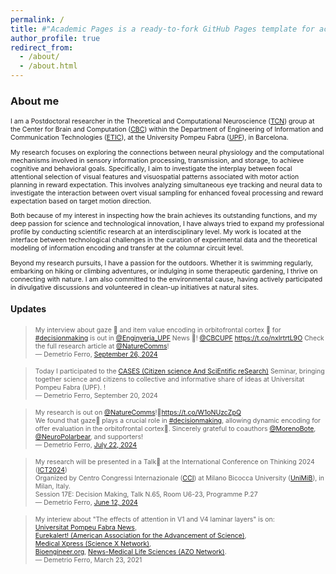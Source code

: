 ```yaml
---
permalink: /
title: #"Academic Pages is a ready-to-fork GitHub Pages template for academic personal websites"
author_profile: true
redirect_from: 
  - /about/
  - /about.html
---
```


<h3>About me</h3>

<p style="font-size:.75em">I am a Postdoctoral researcher in the Theoretical and Computational Neuroscience (<a href="https://www.upf.edu/web/tcn" target="_blank">TCN</a>) group at the Center for Brain and Computation (<a href="https://www.upf.edu/web/cbc" target="_blank">CBC</a>) within the Department of Engineering of Information and Communication Technologies (<a href="https://www.upf.edu/web/etic" target="_blanK">ETIC</a>), at the University Pompeu Fabra (<a href="https://www.upf.edu/" target="_blanK">UPF</a>), in Barcelona. </p>

<p style="font-size:.75em">My research focuses on exploring the connections between neural physiology and the computational mechanisms involved in sensory information processing, transmission, and storage, to achieve cognitive and behavioral goals. Specifically, I aim to investigate the interplay between focal attentional selection of visual features and visuospatial patterns associated with motor action planning in reward expectation. This involves analyzing simultaneous eye tracking and neural data to investigate the interaction between overt visual sampling for enhanced foveal processing and reward expectation based on target motion direction.</p>

<p style="font-size:.75em">Both because of my interest in inspecting how the brain achieves its outstanding functions, and my deep passion for science and technological innovation, I have always tried to expand my professional profile by conducting scientific research at an interdisciplinary level. My work is located at the interface between technological challenges in the curation of experimental data and the theoretical modeling of information encoding and transfer at the columnar circuit level.</p>

<p style="font-size:.75em">Beyond my research pursuits, I have a passion for the outdoors. Whether it is swimming regularly, embarking on hiking or climbing adventures, or indulging in some therapeutic gardening, I thrive on connecting with nature. I am also committed to the environmental cause, having actively participated in divulgative discussions and volunteered in clean-up initiatives at natural sites.</p>

<h4>Updates</h4>
<blockquote class="twitter-tweet"><p style="font-size:.75em" lang="en" dir="ltr">My interview about gaze 👀 and item value encoding in orbitofrontal cortex 🧠 for <a href="https://twitter.com/hashtag/decisionmaking?src=hash&amp;ref_src=twsrc%5Etfw">#decisionmaking</a> is out in <a href="https://twitter.com/enginyeria_upf?ref_src=twsrc%5Etfw">@Enginyeria_UPF</a> News 📢! <a href="https://twitter.com/cbcUPF?ref_src=twsrc%5Etfw">@CBCUPF</a> <a href="https://t.co/nxIrtrtL9O">https://t.co/nxIrtrtL9O</a> Check the full research article at <a href="https://twitter.com/NatureComms?ref_src=twsrc%5Etfw">@NatureComms</a>!<br/>&mdash; Demetrio Ferro, <a href="https://twitter.com/Isotope56/status/1839337511442931973?ref_src=twsrc%5Etfw">September 26, 2024</a></p></blockquote> 

<blockquote class="twitter-tweet"><p style="font-size:.75em" lang="en" dir="ltr">Today I participated to the <a href="https://d-ferro.github.io/files/CASESUPF2024.pdf"> CASES (Citizen science And SciEntific reSearch)</a> Seminar, bringing together science and citizens to collective and informative share of ideas at Universitat Pompeu Fabra (UPF).
  !<br/>&mdash; Demetrio Ferro, September 20, 2024</p></blockquote> 

<blockquote class="twitter-tweet" data-media-max-width="560"><p style="font-size:.75em" lang="en" dir="ltr">My research is out on <a href="https://twitter.com/NatureComms?ref_src=twsrc%5Etfw">@NatureComms</a>!🎉<a href="https://t.co/W1oNUzcZpQ">https://t.co/W1oNUzcZpQ</a><br>We found that gaze👀 plays a crucial role in <a href="https://twitter.com/hashtag/decisionmaking?src=hash&amp;ref_src=twsrc%5Etfw">#decisionmaking</a>, allowing dynamic encoding for offer evaluation in the orbitofrontal cortex🧠. Sincerely grateful to coauthors <a href="https://twitter.com/MorenoBote?ref_src=twsrc%5Etfw">@MorenoBote</a>, <a href="https://twitter.com/NeuroPolarbear?ref_src=twsrc%5Etfw">@NeuroPolarbear</a>, and supporters!<br/> &mdash; Demetrio Ferro, <a href="https://twitter.com/Isotope56/status/1815366925846708510?ref_src=twsrc%5Etfw">July 22, 2024</a></p></blockquote> 

<blockquote class="twitter-tweet" data-media-max-width="560"><p style="font-size:.75em" lang="en" dir="ltr">My research will be presented in a Talk💬 at the International Conference on Thinking 2024 (<a href="https://ict2024.com/" target="_blank">ICT2024</a>)<br/> Organized by Centro Congressi Internazionale (<a href="https://www.ccicongress.com/" target="_blank">CCI</a>) at Milano Bicocca University (<a href="https://en.unimib.it/" target="_blank">UniMiB</a>), in Milan, Italy. <br/>
Session 17E: Decision Making, Talk N.65, Room U6-23, Programme P.27<br/>
  &mdash; Demetrio Ferro, <a href="https://d-ferro.github.io/files/ProgrammeICT2024.pdf#page=14" target="_blank" type="appication/pdf">June 12, 2024</a></p></blockquote>


<blockquote class="twitter-tweet" data-media-max-width="560"><p style="font-size:.75em" lang="en" dir="ltr">
  My interiew about "The effects of attention in V1 and V4 laminar layers" is on:<br/>
  <a href="https://www.upf.edu/c/portal/update_language?p_l_id=230627930&redirect=%2Fweb%2Ffocus%2Fnoticies%2F-%2Fasset_publisher%2FqOocsyZZDGHL%2Fcontent%2Fid%2F244381810%2F&languageId=en_US" target="_blank">Universitat Pompeu Fabra News</a>,<br/>
  <a href="https://www.eurekalert.org/news-releases/771144" target="_blank">Eurekalert! (American Association for the Advancement of Science)</a>, <br/>
  <a href="https://medicalxpress.com/news/2021-04-function-cortical-brain-cells-modulated.html?src_id=alt" target="_blank">Medical Xpress (Science X Network)</a>, <br/> 
  <a href="https://bioengineer.org/the-structure-and-function-of-cortical-brain-cells-modulated-by-attention/" target="_blank">Bioengineer.org</a>, <a href="https://www.news-medical.net/news/20210408/Study-shows-how-signal-propagation-circuit-is-modulated-by-attention.aspx" target="_blank">News-Medical Life Sciences (AZO Network)</a>.
<br/>
  &mdash; Demetrio Ferro, March 23, 2021</p></blockquote>

